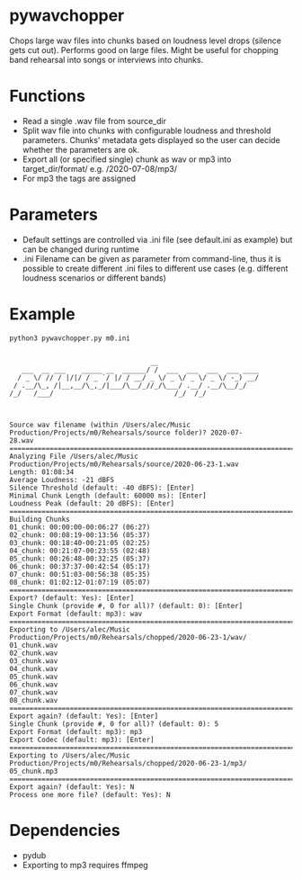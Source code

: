 # pywavchopper
Chops large wav files into chunks based on loudness level drops (silence gets cut out). Performs good on large files.
Might be useful for chopping band rehearsal into songs or interviews into chunks.

# Functions
- Read a single .wav file from source_dir
- Split wav file into chunks with configurable loudness and threshold parameters. Chunks' metadata gets displayed so the user can decide whether the parameters are ok.
- Export all (or specified single) chunk as wav or mp3 into target_dir/format/ e.g. /2020-07-08/mp3/
- For mp3 the tags are assigned

# Parameters
- Default settings are controlled via .ini file (see default.ini as example) but can be changed during runtime
- .ini Filename can be given as parameter from command-line, thus it is possible to create different .ini files to different use cases (e.g. different loudness scenarios or different bands)

# Example

```
python3 pywavchopper.py m0.ini


                                   __
   ___  __ ___    _____ __  ______/ /  ___  ___  ___  ___ ____
  / _ \/ // / |/|/ / _ `/ |/ / __/ _ \/ _ \/ _ \/ _ \/ -_) __/
 / .__/\_, /|__,__/\_,_/|___/\__/_//_/\___/ .__/ .__/\__/_/
/_/   /___/                              /_/  /_/



Source wav filename (within /Users/alec/Music Production/Projects/m0/Rehearsals/source folder)? 2020-07-
28.wav
==============================================================================================================
Analyzing File /Users/alec/Music Production/Projects/m0/Rehearsals/source/2020-06-23-1.wav
Length: 01:08:34
Average Loudness: -21 dBFS
Silence Threshold (default: -40 dBFS): [Enter]
Minimal Chunk Length (default: 60000 ms): [Enter]
Loudness Peak (default: 20 dBFS): [Enter]
==============================================================================================================
Building Chunks
01_chunk: 00:00:00-00:06:27 (06:27)
02_chunk: 00:08:19-00:13:56 (05:37)
03_chunk: 00:18:40-00:21:05 (02:25)
04_chunk: 00:21:07-00:23:55 (02:48)
05_chunk: 00:26:48-00:32:25 (05:37)
06_chunk: 00:37:37-00:42:54 (05:17)
07_chunk: 00:51:03-00:56:38 (05:35)
08_chunk: 01:02:12-01:07:19 (05:07)
==============================================================================================================
Export? (default: Yes): [Enter]
Single Chunk (provide #, 0 for all)? (default: 0): [Enter]
Export Format (default: mp3): wav
==============================================================================================================
Exporting to /Users/alec/Music Production/Projects/m0/Rehearsals/chopped/2020-06-23-1/wav/
01_chunk.wav
02_chunk.wav
03_chunk.wav
04_chunk.wav
05_chunk.wav
06_chunk.wav
07_chunk.wav
08_chunk.wav
==============================================================================================================
Export again? (default: Yes): [Enter]
Single Chunk (provide #, 0 for all)? (default: 0): 5
Export Format (default: mp3): mp3
Export Codec (default: mp3): [Enter]
==============================================================================================================
Exporting to /Users/alec/Music Production/Projects/m0/Rehearsals/chopped/2020-06-23-1/mp3/
05_chunk.mp3
==============================================================================================================
Export again? (default: Yes): N
Process one more file? (default: Yes): N
```

# Dependencies
- pydub
- Exporting to mp3 requires ffmpeg
